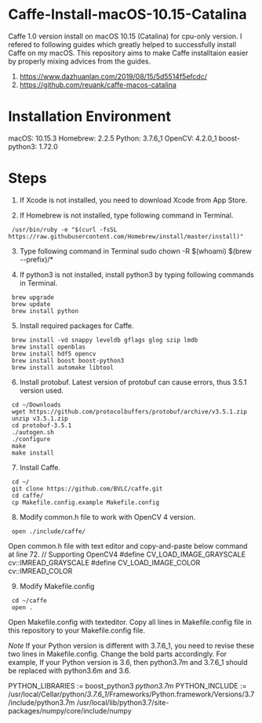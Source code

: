 # Caffe-Install-macOS-10.15-Catalina
Caffe 1.0 version install on macOS 10.15 (Catalina) for cpu-only version.
I refered to following guides which greatly helped to successfully install Caffe on my macOS.
This repository aims to make Caffe installtaion easier by properly mixing advices from the guides.

1. https://www.dazhuanlan.com/2019/08/15/5d5514f5efcdc/
2. https://github.com/reuank/caffe-macos-catalina

# Installation Environment
macOS: 10.15.3
Homebrew: 2.2.5
Python: 3.7.6_1
OpenCV: 4.2.0_1
boost-python3: 1.72.0

# Steps
1. If Xcode is not installed, you need to download Xcode from App Store.

2. If Homebrew is not installed, type following command in Terminal.
```
 /usr/bin/ruby -e "$(curl -fsSL https://raw.githubusercontent.com/Homebrew/install/master/install)"
```
 
3. Type following command in Terminal
 sudo chown -R $(whoami) $(brew --prefix)/*
 
4. If python3 is not installed, install python3 by typing following commands in Terminal.
```
 brew upgrade
 brew update
 brew install python
```

5. Install required packages for Caffe.
```
 brew install -vd snappy leveldb gflags glog szip lmdb
 brew install openblas
 brew install hdf5 opencv
 brew install boost boost-python3
 brew install automake libtool
```
 
6. Install protobuf. Latest version of protobuf can cause errors, thus 3.5.1 version used.
```
 cd ~/Downloads 
 wget https://github.com/protocolbuffers/protobuf/archive/v3.5.1.zip
 unzip v3.5.1.zip
 cd protobuf-3.5.1
 ./autogen.sh
 ./configure
 make
 make install
```

7. Install Caffe.
```
 cd ~/
 git clone https://github.com/BVLC/caffe.git
 cd caffe/
 cp Makefile.config.example Makefile.config
```

8. Modify common.h file to work with OpenCV 4 version.
```
 open ./include/caffe/
```
 
Open common.h file with text editor and copy-and-paste below command at line 72.
 // Supporting OpenCV4
 #define CV_LOAD_IMAGE_GRAYSCALE cv::IMREAD_GRAYSCALE
 #define CV_LOAD_IMAGE_COLOR cv::IMREAD_COLOR
 
9. Modify Makefile.config
```
 cd ~/caffe
 open .
```

Open Makefile.config with texteditor.
Copy all lines in Makefile.config file in this repository to your Makefile.config file.

*Note*
If your Python version is different with 3.7.6_1, you need to revise these two lines in Makefile.config.
Change the bold parts accordingly.
For example, If your Python version is 3.6, then python3.7m and 3.7.6_1 should be replaced with python3.6m and 3.6.

PYTHON_LIBRARIES := boost_python3 *python3.7m*
PYTHON_INCLUDE := /usr/local/Cellar/python/*3.7.6_1*/Frameworks/Python.framework/Versions/3.7/include/python3.7m 
			/usr/local/lib/python3.7/site-packages/numpy/core/include/numpy
      

 






